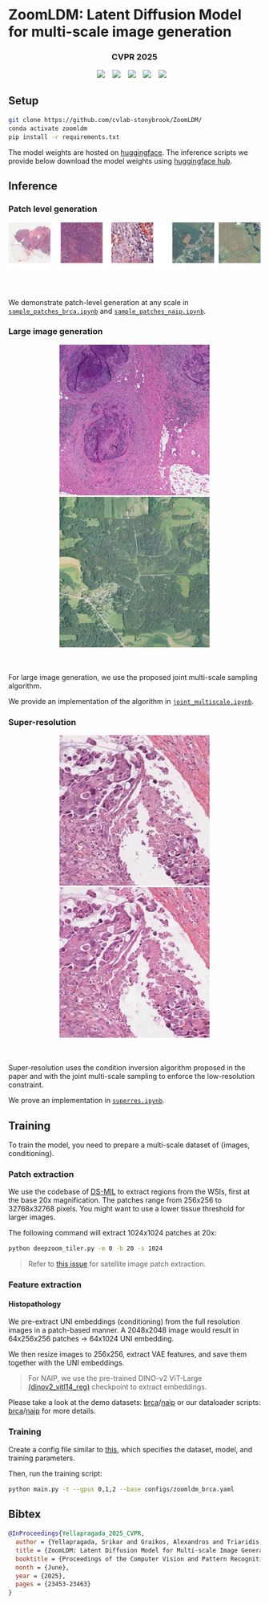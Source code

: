 # ZoomLDM: Latent Diffusion Model for multi-scale image generation 


### <div align="center"> CVPR 2025 <div>

<div align="center">
    <a href="https://histodiffusion.github.io/docs/projects/zoomldm/"><img src="https://img.shields.io/static/v1?label=Project&message=Page&color=red&logo=github-pages"></a> &ensp;
    <a href="https://arxiv.org/abs/2411.16969"><img src="https://img.shields.io/static/v1?label=arXiv&message=ZoomLDM&color=b75fb3&logo=arxiv"></a> &ensp;
    <a href="https://huggingface.co/StonyBrook-CVLab/ZoomLDM"><img src="https://img.shields.io/static/v1?label=HF&message=Checkpoints&color=69a75b&logo=huggingface"></a> &ensp;
    <a href="https://huggingface.co/datasets/StonyBrook-CVLab/ZoomLDM-demo-dataset"><img src="https://img.shields.io/static/v1?label=HF&message=Example%20Dataset&color=6785d0&logo=huggingface"></a> &ensp;
    <a href="https://histodiffusion.github.io/pages/zoomldm_large_images/large_images.html"><img src="https://img.shields.io/badge/Large%20image%20Viewer-cc5658"></a> &ensp;
</div>

## Setup

```bash
git clone https://github.com/cvlab-stonybrook/ZoomLDM/
conda activate zoomldm
pip install -r requirements.txt
```
The model weights are hosted on [huggingface](https://huggingface.co/StonyBrook-CVLab/ZoomLDM). The inference scripts we provide below download the model weights using [huggingface hub](https://huggingface.co/docs/hub/index).

## Inference

### Patch level generation
<center>
<a href="./assets/patches.png">
<img src="./assets/patches.png">
</a>
</center>
<br>
<br>

We demonstrate patch-level generation at any scale in [`sample_patches_brca.ipynb`](./notebooks/sample_patches_brca.ipynb) and [`sample_patches_naip.ipynb`](./notebooks/sample_patches_naip.ipynb).

### Large image generation
<center>
<a href="./assets/brca_001.jpeg">
<img src="./assets/brca_001.jpeg" style="width:300px;height:300px;"> 
</a>
<a href="./assets/naip_001.jpg">
<img src="./assets/naip_001.jpg" style="width:300px;height:300px;"> 
</a>
</center>
<br>
<br>

For large image generation, we use the proposed joint multi-scale sampling algorithm.

We provide an implementation of the algorithm in [`joint_multiscale.ipynb`](./notebooks/joint_multiscale.ipynb).


### Super-resolution
<center>
<a href="./assets/lr.jpg">
<img src="./assets/lr.jpg" style="width:300px;height:300px;"> 
</a>
<a href="./assets/sr.jpg">
<img src="./assets/sr.jpg" style="width:300px;height:300px;"> 
</a>
</center>
<br>
<br>

Super-resolution uses the condition inversion algorithm proposed in the paper and with the joint multi-scale sampling to enforce the low-resolution constraint.

We prove an implementation in [`superres.ipynb`](./notebooks/superres.ipynb).


## Training

To train the model, you need to prepare a multi-scale dataset of {images, conditioning}. 

### Patch extraction 


We use the codebase of [DS-MIL](https://github.com/binli123/dsmil-wsi) to extract regions from the WSIs, first at the base 20x magnification. The patches range from 256x256 to 32768x32768 pixels. You might want to use a lower tissue threshold for larger images.

The following command will extract 1024x1024 patches at 20x:

```bash
python deepzoom_tiler.py -m 0 -b 20 -s 1024
```

> Refer to [this issue](https://github.com/cvlab-stonybrook/ZoomLDM/issues/4) for satellite image patch extraction.

### Feature extraction

#### Histopathology 
We pre-extract UNI embeddings (conditioning) from the full resolution images in a patch-based manner. A 2048x2048 image would result in 64x256x256 patches -> 64x1024 UNI embedding.

We then resize images to 256x256, extract VAE features, and save them together with the UNI embeddings. 

> For NAIP, we use the pre-trained DINO-v2 ViT-Large [(dinov2_vitl14_reg)](https://github.com/facebookresearch/dinov2?tab=readme-ov-file#pretrained-backbones-via-pytorch-hub) checkpoint to extract embeddings.

Please take a look at the demo datasets: [brca](https://huggingface.co/datasets/StonyBrook-CVLab/ZoomLDM-demo-dataset-BRCA)/[naip](https://huggingface.co/datasets/StonyBrook-CVLab/ZoomLDM-demo-dataset-NAIP) or our dataloader scripts: [brca](./ldm/data/brca.py)/[naip](./ldm/data/naip.py) for more details.


### Training
Create a config file similar to [this](./configs/zoomldm_brca.yaml), which specifies the dataset, model, and training parameters.

Then, run the training script:

```bash 
python main.py -t --gpus 0,1,2 --base configs/zoomldm_brca.yaml
```

## Bibtex
```bibtex
@InProceedings{Yellapragada_2025_CVPR,
  author = {Yellapragada, Srikar and Graikos, Alexandros and Triaridis, Kostas and Prasanna, Prateek and Gupta, Rajarsi and Saltz, Joel and Samaras, Dimitris},
  title = {ZoomLDM: Latent Diffusion Model for Multi-scale Image Generation},
  booktitle = {Proceedings of the Computer Vision and Pattern Recognition Conference (CVPR)},
  month = {June},
  year = {2025},
  pages = {23453-23463}
}
```
